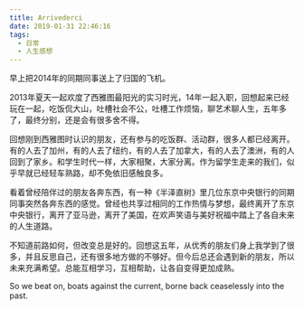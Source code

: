 ```yaml
---
title: Arrivederci
date: 2019-01-31 22:46:16
tags:
  - 日常
  - 人生感想
---
```


早上把2014年的同期同事送上了归国的飞机。

2013年夏天一起欢度了西雅图最阳光的实习时光，14年一起入职，回想起来已经玩在一起，吃饭侃大山，吐槽社会不公，吐槽工作烦恼，聊艺术聊人生，五年多了，最终分别，还是会有很多舍不得。

<!--more-->
回想刚到西雅图时认识的朋友，还有参与的吃饭群、活动群，很多人都已经离开。有的人去了加州，有的人去了纽约，有的人去了加拿大，有的人去了澳洲，有的人回到了家乡。和学生时代一样，大家相聚，大家分离。作为留学生走来的我们，似乎早就已经轻车熟路，却不免依旧感触良多。

看着曾经陪伴过的朋友各奔东西，有一种《半泽直树》里几位东京中央银行的同期同事突然各奔东西的感觉。曾经也共享过相同的工作热情与梦想，最终离开了东京中央银行，离开了亚马逊，离开了美国，在欢声笑语与美好祝福中踏上了各自未来的人生道路。

不知道前路如何，但改变总是好的。回想这五年，从优秀的朋友们身上我学到了很多，并且反思自己，还有很多地方做的不够好。但今后总还会遇到新的朋友，所以未来充满希望。总能互相学习，互相帮助，让各自变得更加成熟。

So we beat on, boats against the current, borne back ceaselessly into the past.
